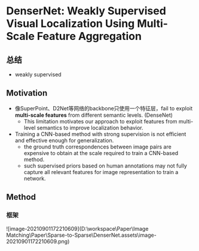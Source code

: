# DenserNet: Weakly Supervised Visual Localization Using Multi-Scale Feature Aggregation

## 总结

- weakly supervised



## Motivation

- 像SuperPoint、D2Net等网络的backbone只使用一个特征层，fail to exploit **multi-scale features** from different semantic levels. (DenseNet)
  - This limitation motivates our approach to exploit features from multi-level semantics to improve localization behavior.
- Training a CNN-based method with strong supervision is not efficient and effective enough for generalization.
  - the ground truth correspondences between image pairs are expensive to obtain at the scale required to train a CNN-based method.
  - such supervised priors based on human annotations may not fully capture all relevant features for image representation to train a network.





## Method

### 框架

![image-20210901172210609](D:\workspace\Paper\Image Matching\Paper\Sparse-to-Sparse\DenserNet.assets\image-20210901172210609.png)



